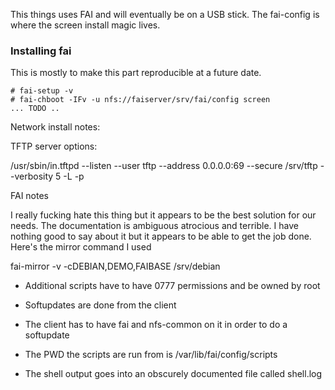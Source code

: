 This things uses FAI and will eventually be on a USB stick. The fai-config is where the screen install magic lives.

### Installing fai
This is mostly to make this part reproducible at a future date.

```
# fai-setup -v
# fai-chboot -IFv -u nfs://faiserver/srv/fai/config screen
... TODO ..
```

Network install notes:

  TFTP server options:

  /usr/sbin/in.tftpd --listen --user tftp --address 0.0.0.0:69 --secure /srv/tftp --verbosity 5 -L -p

FAI notes

  I really fucking hate this thing but it appears to be the best 
  solution for our needs. The documentation is ambiguous atrocious
  and terrible.  I have nothing good to say about it but it appears
  to be able to get the job done.  Here's the mirror command I used

  fai-mirror -v -cDEBIAN,DEMO,FAIBASE /srv/debian

  * Additional scripts have to have 0777 permissions and be owned by root

  * Softupdates are done from the client

  * The client has to have fai and nfs-common on it in order to do a softupdate

  * The PWD the scripts are run from is /var/lib/fai/config/scripts

  * The shell output goes into an obscurely documented file called shell.log
